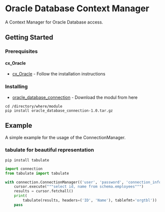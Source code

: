 # Oracle Database Context Manager

A Context Manager for Oracle Database access.

## Getting Started

### Prerequisites

#### cx_Oracle

* [cx_Oracle](https://github.com/oracle/python-cx_Oracle) - Follow the installation instructions

### Installing

* [oracle_database_connection](https://github.com/dominikstraessle/python_stuff/blob/master/oracle_database/dist/oracle_database_connection-1.0.tar.gz) - Download the modul from here

```shell
cd /directory/where/module
pip install oracle_database_connection-1.0.tar.gz
```

## Example

A simple example for the usage of the ConnectionManager.

### tabulate for beautiful representation
```shell
pip install tabulate
```

```python
import connection
from tabulate import tabulate

with connection.ConnectionManager(('user', 'password', 'connection_info')) as cursor:
    cursor.execute("""select id, name from schema.employees""")
    results = cursor.fetchall()
    print(
        tabulate(results, headers=('ID', 'Name'), tablefmt='orgtbl'))
    pass

```

